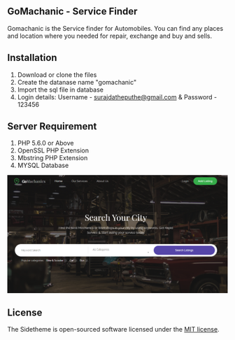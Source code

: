 ## GoMachanic - Service Finder
Gomachanic is the Service finder for Automobiles. You can find any places and location where you needed for repair, exchange and buy and sells.

## Installation
1. Download or clone the files
2. Create the datanase name "gomachanic"
3. Import the sql file in database
4. Login details: Username - surajdatheputhe@gmail.com & Password - 123456

## Server Requirement
1. PHP 5.6.0 or Above
2. OpenSSL PHP Extension
3. Mbstring PHP Extension
4. MYSQL Database

<img src="https://raw.githubusercontent.com/surazdott/GoMachanic-Service-Finder-PHP-Application/master/screenshot.png">

## License

The Sidetheme is open-sourced software licensed under the [MIT license](https://opensource.org/licenses/MIT).
